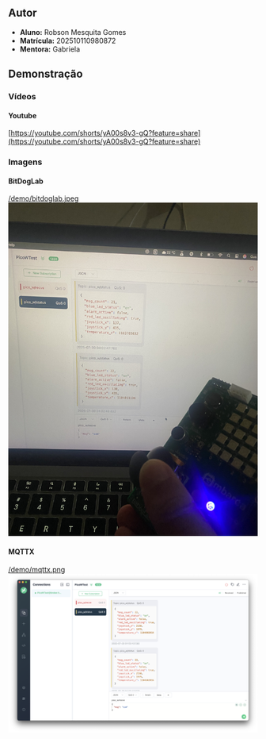 ## Autor

* **Aluno:** Robson Mesquita Gomes
* **Matrícula:** 202510110980872
* **Mentora:** Gabriela

## Demonstração

### Vídeos

#### Youtube
[https://youtube.com/shorts/yA00s8v3-gQ?feature=share](https://youtube.com/shorts/yA00s8v3-gQ?feature=share)

### Imagens

#### BitDogLab
[/demo/bitdoglab.jpeg](/demo/bitdoglab.jpeg)
![](/demo/bitdoglab.jpeg)

#### MQTTX
[/demo/mqttx.png](/demo/mqttx.png)
![](/demo/mqttx.png)